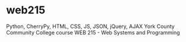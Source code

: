 # web215
Python, CherryPy, HTML, CSS, JS, JSON, jQuery, AJAX
York County Community College course WEB 215 - Web Systems and Programming
